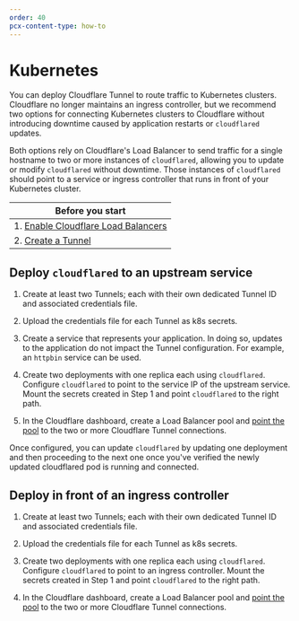 ```yaml
---
order: 40
pcx-content-type: how-to
---
```


# Kubernetes

You can deploy Cloudflare Tunnel to route traffic to Kubernetes clusters. Cloudflare no longer maintains an ingress controller, but we recommend two options for connecting Kubernetes clusters to Cloudflare without introducing downtime caused by application restarts or `cloudflared` updates.

Both options rely on Cloudflare's Load Balancer to send traffic for a single hostname to two or more instances of `cloudflared`, allowing you to update or modify `cloudflared` without downtime. Those instances of `cloudflared` should point to a service or ingress controller that runs in front of your Kubernetes cluster.

| Before you start                                                                                                |
| --------------------------------------------------------------------------------------------------------------- |
| 1. [Enable Cloudflare Load Balancers](https://developers.cloudflare.com/load-balancing/create-load-balancer-ui) |
| 2. [Create a Tunnel](/connections/connect-apps/create-tunnel)                                                   |

## Deploy `cloudflared` to an upstream service

1. Create at least two Tunnels; each with their own dedicated Tunnel ID and associated credentials file.

2. Upload the credentials file for each Tunnel as k8s secrets.

3. Create a service that represents your application. In doing so, updates to the application do not impact the Tunnel configuration. For example, an `httpbin` service can be used.

4. Create two deployments with one replica each using `cloudflared`. Configure `cloudflared` to point to the service IP of the upstream service. Mount the secrets created in Step 1 and point `cloudflared` to the right path.

5. In the Cloudflare dashboard, create a Load Balancer pool and [point the pool](/connections/connect-apps/routing-to-tunnel/lb) to the two or more Cloudflare Tunnel connections.

Once configured, you can update `cloudflared` by updating one deployment and then proceeding to the next one once you've verified the newly updated cloudflared pod is running and connected.

## Deploy in front of an ingress controller

1. Create at least two Tunnels; each with their own dedicated Tunnel ID and associated credentials file.

2. Upload the credentials file for each Tunnel as k8s secrets.

3. Create two deployments with one replica each using `cloudflared`. Configure `cloudflared` to point to an ingress controller. Mount the secrets created in Step 1 and point `cloudflared` to the right path.

4. In the Cloudflare dashboard, create a Load Balancer pool and [point the pool](/connections/connect-apps/routing-to-tunnel/lb) to the two or more Cloudflare Tunnel connections.
